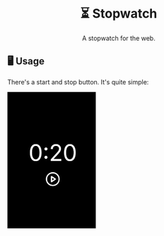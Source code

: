 <h1 align="center">⏳ Stopwatch</h1>
<p align="center">A stopwatch for the web.</p>

## 🖥️ Usage

There's a start and stop button. It's quite simple:

<img src="./media/ui.png" alt="The stopwatch UI" width="200"></img>
